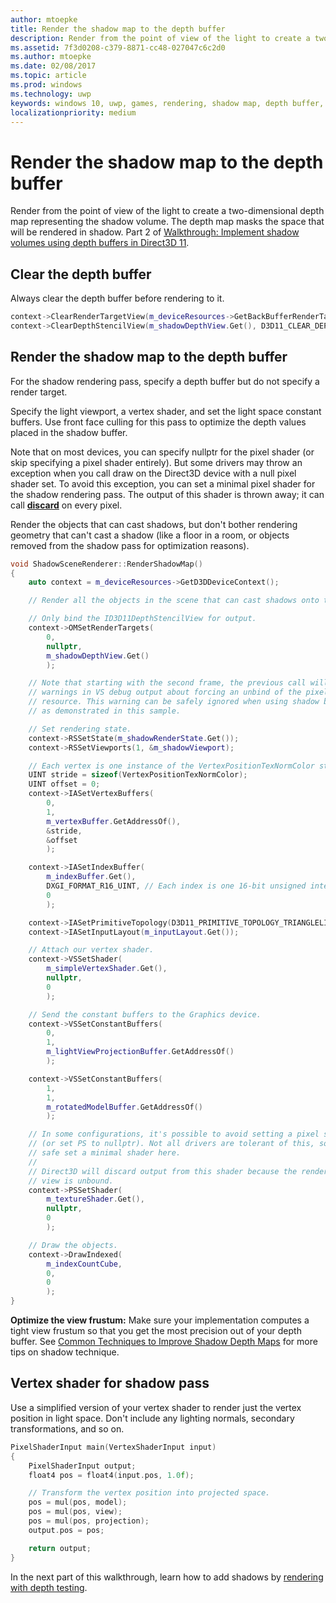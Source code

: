 ```yaml
---
author: mtoepke
title: Render the shadow map to the depth buffer
description: Render from the point of view of the light to create a two-dimensional depth map representing the shadow volume.
ms.assetid: 7f3d0208-c379-8871-cc48-027047c6c2d0
ms.author: mtoepke
ms.date: 02/08/2017
ms.topic: article
ms.prod: windows
ms.technology: uwp
keywords: windows 10, uwp, games, rendering, shadow map, depth buffer, direct3d
localizationpriority: medium
---
```


# Render the shadow map to the depth buffer




Render from the point of view of the light to create a two-dimensional depth map representing the shadow volume. The depth map masks the space that will be rendered in shadow. Part 2 of [Walkthrough: Implement shadow volumes using depth buffers in Direct3D 11](implementing-depth-buffers-for-shadow-mapping.md).

## Clear the depth buffer


Always clear the depth buffer before rendering to it.

```cpp
context->ClearRenderTargetView(m_deviceResources->GetBackBufferRenderTargetView(), DirectX::Colors::CornflowerBlue);
context->ClearDepthStencilView(m_shadowDepthView.Get(), D3D11_CLEAR_DEPTH | D3D11_CLEAR_STENCIL, 1.0f, 0);
```

## Render the shadow map to the depth buffer


For the shadow rendering pass, specify a depth buffer but do not specify a render target.

Specify the light viewport, a vertex shader, and set the light space constant buffers. Use front face culling for this pass to optimize the depth values placed in the shadow buffer.

Note that on most devices, you can specify nullptr for the pixel shader (or skip specifying a pixel shader entirely). But some drivers may throw an exception when you call draw on the Direct3D device with a null pixel shader set. To avoid this exception, you can set a minimal pixel shader for the shadow rendering pass. The output of this shader is thrown away; it can call [**discard**](https://msdn.microsoft.com/library/windows/desktop/bb943995) on every pixel.

Render the objects that can cast shadows, but don't bother rendering geometry that can't cast a shadow (like a floor in a room, or objects removed from the shadow pass for optimization reasons).

```cpp
void ShadowSceneRenderer::RenderShadowMap()
{
    auto context = m_deviceResources->GetD3DDeviceContext();

    // Render all the objects in the scene that can cast shadows onto themselves or onto other objects.

    // Only bind the ID3D11DepthStencilView for output.
    context->OMSetRenderTargets(
        0,
        nullptr,
        m_shadowDepthView.Get()
        );

    // Note that starting with the second frame, the previous call will display
    // warnings in VS debug output about forcing an unbind of the pixel shader
    // resource. This warning can be safely ignored when using shadow buffers
    // as demonstrated in this sample.

    // Set rendering state.
    context->RSSetState(m_shadowRenderState.Get());
    context->RSSetViewports(1, &m_shadowViewport);

    // Each vertex is one instance of the VertexPositionTexNormColor struct.
    UINT stride = sizeof(VertexPositionTexNormColor);
    UINT offset = 0;
    context->IASetVertexBuffers(
        0,
        1,
        m_vertexBuffer.GetAddressOf(),
        &stride,
        &offset
        );

    context->IASetIndexBuffer(
        m_indexBuffer.Get(),
        DXGI_FORMAT_R16_UINT, // Each index is one 16-bit unsigned integer (short).
        0
        );

    context->IASetPrimitiveTopology(D3D11_PRIMITIVE_TOPOLOGY_TRIANGLELIST);
    context->IASetInputLayout(m_inputLayout.Get());

    // Attach our vertex shader.
    context->VSSetShader(
        m_simpleVertexShader.Get(),
        nullptr,
        0
        );

    // Send the constant buffers to the Graphics device.
    context->VSSetConstantBuffers(
        0,
        1,
        m_lightViewProjectionBuffer.GetAddressOf()
        );

    context->VSSetConstantBuffers(
        1,
        1,
        m_rotatedModelBuffer.GetAddressOf()
        );

    // In some configurations, it's possible to avoid setting a pixel shader
    // (or set PS to nullptr). Not all drivers are tolerant of this, so to be
    // safe set a minimal shader here.
    //
    // Direct3D will discard output from this shader because the render target
    // view is unbound.
    context->PSSetShader(
        m_textureShader.Get(),
        nullptr,
        0
        );

    // Draw the objects.
    context->DrawIndexed(
        m_indexCountCube,
        0,
        0
        );
}
```

**Optimize the view frustum:**  Make sure your implementation computes a tight view frustum so that you get the most precision out of your depth buffer. See [Common Techniques to Improve Shadow Depth Maps](https://msdn.microsoft.com/library/windows/desktop/ee416324) for more tips on shadow technique.

## Vertex shader for shadow pass


Use a simplified version of your vertex shader to render just the vertex position in light space. Don't include any lighting normals, secondary transformations, and so on.

```cpp
PixelShaderInput main(VertexShaderInput input)
{
    PixelShaderInput output;
    float4 pos = float4(input.pos, 1.0f);

    // Transform the vertex position into projected space.
    pos = mul(pos, model);
    pos = mul(pos, view);
    pos = mul(pos, projection);
    output.pos = pos;

    return output;
}
```

In the next part of this walkthrough, learn how to add shadows by [rendering with depth testing](render-the-scene-with-depth-testing.md).

 

 




